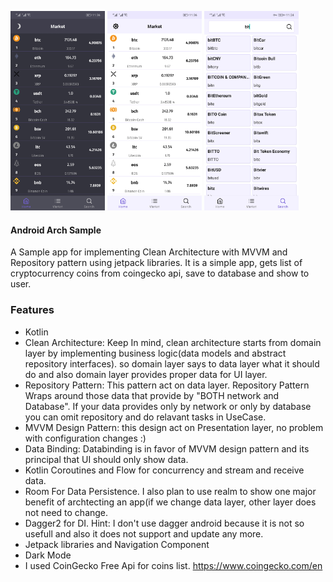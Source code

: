 <p float="left">
<img src="screenshots/home_dark.jpg" width="30%"/>
<img src="screenshots/home_light.jpg" width="30%"/>
<img src="screenshots/search_light.jpg" width="30%"/>
</p>


#### Android Arch Sample
A Sample app for implementing Clean Architecture with MVVM and Repository pattern using jetpack libraries.
It is a simple app, gets list of cryptocurrency coins from coingecko api, save to database and show to user.

### Features
* Kotlin
* Clean Architecture: Keep In mind, clean architecture starts from domain layer by implementing business logic(data models and abstract repository interfaces). so domain layer says to data layer what it should do and also domain layer provides proper data for UI layer.
* Repository Pattern: This pattern act on data layer. Repository Pattern Wraps around those data that provide by "BOTH network and Database". If your data provides only by network or only by database you can omit repository and do relavant tasks in UseCase.
* MVVM Design Pattern: this design act on Presentation layer, no problem with configuration changes :)
* Data Binding: Databinding is in favor of MVVM design pattern and its principal that UI should only show data.
* Kotlin Coroutines and Flow for concurrency and stream and receive data.
* Room For Data Persistence. I also plan to use realm to show one major benefit of archtecting an app(if we change data layer, other layer does not need to change. 
* Dagger2 for DI. Hint: I don't use dagger android because it is not so usefull and also it does not support and update any more. 
* Jetpack libraries and Navigation Component
* Dark Mode
* I used CoinGecko Free Api for coins list. https://www.coingecko.com/en
